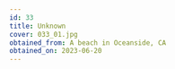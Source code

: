 ```yaml
---
id: 33 
title: Unknown
cover: 033_01.jpg
obtained_from: A beach in Oceanside, CA
obtained_on: 2023-06-20
---
```

